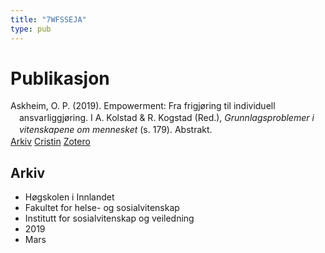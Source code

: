 ```yaml
---
title: "7WFSSEJA"
type: pub
---
```

<h1>Publikasjon</h1>
<article id="csl-bib-container-7WFSSEJA" class="csl-bib-container">
  <div class="csl-bib-body" style="line-height: 1.35; padding-left: 1em; text-indent:-1em;">
  <div class="csl-entry">Askheim, O. P. (2019). Empowerment: Fra frigj&#xF8;ring til individuell ansvarliggj&#xF8;ring. I A. Kolstad &amp; R. Kogstad (Red.), <i>Grunnlagsproblemer i vitenskapene om mennesket</i> (s. 179). Abstrakt.</div>
</div>
  <div class="csl-bib-buttons">
    <a href="#taxonomy-article-7WFSSEJA" class="csl-bib-button">Arkiv</a>
    <a href alt="Cristin URL" class="csl-bib-button">Cristin</a>
    <a href alt="Zotero URL" class="csl-bib-button">Zotero</a>
  </div>
  <div id="csl-bib-meta-container-7WFSSEJA"></div>
</article>
<div id="csl-bib-meta-7WFSSEJA" class="csl-bib-meta">
  <article id="taxonomy-article-7WFSSEJA" class="taxonomy-article">
    <h1>Arkiv</h1>
    <ul>
      <li>Høgskolen i Innlandet</li>
      <li>Fakultet for helse- og sosialvitenskap</li>
      <li>Institutt for sosialvitenskap og veiledning</li>
      <li>2019</li>
      <li>Mars</li>
    </ul>
  </article>
</div>
